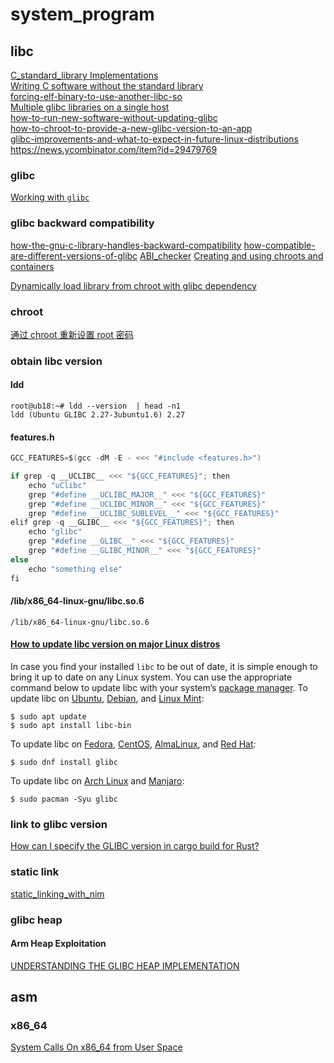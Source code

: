 
# system_program

## libc

[C_standard_library Implementations](https://en.wikipedia.org/wiki/C_standard_library#Implementations)  
[Writing C software without the standard library](https://gist.github.com/tcoppex/443d1dd45f873d96260195d6431b0989)  
[forcing-elf-binary-to-use-another-libc-so](https://stackoverflow.com/questions/38590573/forcing-elf-binary-to-use-another-libc-so)  
[Multiple glibc libraries on a single host](https://stackoverflow.com/questions/847179/multiple-glibc-libraries-on-a-single-host)  
[how-to-run-new-software-without-updating-glibc](https://unix.stackexchange.com/questions/62940/how-to-run-new-software-without-updating-glibc)  
[how-to-chroot-to-provide-a-new-glibc-version-to-an-app](https://unix.stackexchange.com/questions/202966/how-to-chroot-to-provide-a-new-glibc-version-to-an-app)  
[glibc-improvements-and-what-to-expect-in-future-linux-distributions](https://www.linaro.org/blog/glibc-improvements-and-what-to-expect-in-future-linux-distributions/)  
https://news.ycombinator.com/item?id=29479769

###  glibc
[Working with `glibc`](https://sys.readthedocs.io/en/latest/doc/03_glibc.html#working-with-glibc)
### glibc backward compatibility

[how-the-gnu-c-library-handles-backward-compatibility](https://developers.redhat.com/blog/2019/08/01/how-the-gnu-c-library-handles-backward-compatibility)
[how-compatible-are-different-versions-of-glibc](https://stackoverflow.com/questions/11107263/how-compatible-are-different-versions-of-glibc)
[ABI_checker](https://sourceware.org/glibc/wiki/Testing/ABI_checker)
[Creating and using chroots and containers](https://docs.voidlinux.org/config/containers-and-vms/chroot.html#creating-and-using-chroots-and-containers)

[Dynamically load library from chroot with glibc dependency](https://stackoverflow.com/questions/49094718/dynamically-load-library-from-chroot-with-glibc-dependency)
### chroot

[通过 chroot 重新设置 root 密码](https://www.cnblogs.com/sparkdev/p/8556075.html)

### obtain libc version

#### ldd 

```
root@ub18:~# ldd --version  | head -n1
ldd (Ubuntu GLIBC 2.27-3ubuntu1.6) 2.27
```

#### features.h

```c
GCC_FEATURES=$(gcc -dM -E - <<< "#include <features.h>")

if grep -q __UCLIBC__ <<< "${GCC_FEATURES}"; then
    echo "uClibc"
    grep "#define __UCLIBC_MAJOR__" <<< "${GCC_FEATURES}"
    grep "#define __UCLIBC_MINOR__" <<< "${GCC_FEATURES}"
    grep "#define __UCLIBC_SUBLEVEL__" <<< "${GCC_FEATURES}"
elif grep -q __GLIBC__ <<< "${GCC_FEATURES}"; then
    echo "glibc"
    grep "#define __GLIBC__" <<< "${GCC_FEATURES}"
    grep "#define __GLIBC_MINOR__" <<< "${GCC_FEATURES}"
else
    echo "something else"
fi
```

#### /lib/x86_64-linux-gnu/libc.so.6

	/lib/x86_64-linux-gnu/libc.so.6


#### [How to update libc version on major Linux distros](https://linuxconfig.org/how-to-check-libc-library-version-on-debian-linux)

In case you find your installed `libc` to be out of date, it is simple enough to bring it up to date on any Linux system.
You can use the appropriate command below to update libc with your system’s [package manager](https://linuxconfig.org/comparison-of-major-linux-package-management-systems).
To update libc on [Ubuntu](https://linuxconfig.org/ubuntu-linux-download), [Debian](https://linuxconfig.org/debian-linux-download), and [Linux Mint](https://linuxconfig.org/linux-mint-download):

	$ sudo apt update
	$ sudo apt install libc-bin

To update libc on [Fedora](https://linuxconfig.org/fedora-linux-download), [CentOS](https://linuxconfig.org/centos-linux-download), [AlmaLinux](https://linuxconfig.org/almalinux-download), and [Red Hat](https://linuxconfig.org/red-hat-linux-download):

	$ sudo dnf install glibc

To update libc on [Arch Linux](https://linuxconfig.org/arch-linux-download) and [Manjaro](https://linuxconfig.org/manjaro-linux-download):
	
	$ sudo pacman -Syu glibc

### link to glibc version

[How can I specify the GLIBC version in cargo build for Rust?](https://stackoverflow.com/questions/57749127/how-can-i-specify-the-glibc-version-in-cargo-build-for-rust)
### static link

[static_linking_with_nim](https://www.reddit.com/r/programming/comments/2wk7q6/static_linking_with_nim/)

### glibc heap 

#### Arm Heap Exploitation

[UNDERSTANDING THE GLIBC HEAP IMPLEMENTATION](https://azeria-labs.com/heap-exploitation-part-1-understanding-the-glibc-heap-implementation/)


## asm

### x86_64

[System Calls On x86_64 from User Space](https://github.com/rishiba/doc_syscalls/blob/master/doc/05_calling_system_calls.rst)
